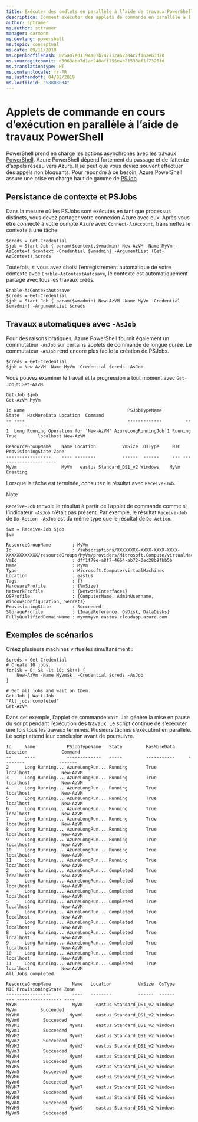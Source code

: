 ```yaml
---
title: Exécuter des cmdlets en parallèle à l’aide de travaux PowerShell
description: Comment exécuter des applets de commande en parallèle à l’aide du paramètre -AsJob.
author: sptramer
ms.author: sttramer
manager: carmonm
ms.devlang: powershell
ms.topic: conceptual
ms.date: 09/11/2018
ms.openlocfilehash: 825a07e01194a07b747712a62384c7f162e63d7d
ms.sourcegitcommit: d3069aba7d1ac248aff755e4b21533af1f73251d
ms.translationtype: HT
ms.contentlocale: fr-FR
ms.lasthandoff: 04/02/2019
ms.locfileid: "58808034"
---
```

# <a name="running-cmdlets-in-parallel-using-powershell-jobs"></a>Applets de commande en cours d’exécution en parallèle à l’aide de travaux PowerShell

PowerShell prend en charge les actions asynchrones avec les [travaux PowerShell](/powershell/module/microsoft.powershell.core/about/about_jobs).
Azure PowerShell dépend fortement du passage et de l’attente d’appels réseau vers Azure. Il se peut que vous deviez souvent effectuer des appels non bloquants. Pour répondre à ce besoin, Azure PowerShell assure une prise en charge haut de gamme de [PSJob](/powershell/module/microsoft.powershell.core/about/about_jobs).

## <a name="context-persistence-and-psjobs"></a>Persistance de contexte et PSJobs

Dans la mesure où les PSJobs sont exécutés en tant que processus distincts, vous devez partager votre connexion Azure avec eux. Après vous être connecté à votre compte Azure avec `Connect-AzAccount`, transmettez le contexte à une tâche.

```azurepowershell-interactive
$creds = Get-Credential
$job = Start-Job { param($context,$vmadmin) New-AzVM -Name MyVm -AzContext $context -Credential $vmadmin} -ArgumentList (Get-AzContext),$creds
```

Toutefois, si vous avez choisi l’enregistrement automatique de votre contexte avec `Enable-AzContextAutosave`, le contexte est automatiquement partagé avec tous les travaux créés.

```azurepowershell-interactive
Enable-AzContextAutosave
$creds = Get-Credential
$job = Start-Job { param($vmadmin) New-AzVM -Name MyVm -Credential $vmadmin} -ArgumentList $creds
```

## <a name="automatic-jobs-with--asjob"></a>Travaux automatiques avec `-AsJob`

Pour des raisons pratiques, Azure PowerShell fournit également un commutateur `-AsJob` sur certains applets de commande de longue durée.
Le commutateur `-AsJob` rend encore plus facile la création de PSJobs.

```azurepowershell-interactive
$creds = Get-Credential
$job = New-AzVM -Name MyVm -Credential $creds -AsJob
```

Vous pouvez examiner le travail et la progression à tout moment avec `Get-Job` et `Get-AzVM`.

```azurepowershell-interactive
Get-Job $job
Get-AzVM MyVm
```

```output
Id Name                                       PSJobTypeName         State   HasMoreData Location  Command
-- ----                                       -------------         -----   ----------- --------  -------
1  Long Running Operation for 'New-AzVM' AzureLongRunningJob`1 Running True        localhost New-AzVM

ResourceGroupName    Name Location          VmSize  OsType     NIC ProvisioningState Zone
-----------------    ---- --------          ------  ------     --- ----------------- ----
MyVm                 MyVm   eastus Standard_DS1_v2 Windows    MyVm          Creating
```

Lorsque la tâche est terminée, consultez le résultat avec `Receive-Job`.

> [!NOTE]
> `Receive-Job` renvoie le résultat à partir de l’applet de commande comme si l’indicateur `-AsJob` n’était pas présent.
> Par exemple, le résultat `Receive-Job` de `Do-Action -AsJob` est du même type que le résultat de `Do-Action`.

```azurepowershell-interactive
$vm = Receive-Job $job
$vm
```

```output
ResourceGroupName        : MyVm
Id                       : /subscriptions/XXXXXXXX-XXXX-XXXX-XXXX-XXXXXXXXXXXX/resourceGroups/MyVm/providers/Microsoft.Compute/virtualMachines/MyVm
VmId                     : dff1f79e-a8f7-4664-ab72-0ec28b9fbb5b
Name                     : MyVm
Type                     : Microsoft.Compute/virtualMachines
Location                 : eastus
Tags                     : {}
HardwareProfile          : {VmSize}
NetworkProfile           : {NetworkInterfaces}
OSProfile                : {ComputerName, AdminUsername, WindowsConfiguration, Secrets}
ProvisioningState        : Succeeded
StorageProfile           : {ImageReference, OsDisk, DataDisks}
FullyQualifiedDomainName : myvmmyvm.eastus.cloudapp.azure.com
```

## <a name="example-scenarios"></a>Exemples de scénarios

Créez plusieurs machines virtuelles simultanément :

```azurepowershell-interactive
$creds = Get-Credential
# Create 10 jobs.
for($k = 0; $k -lt 10; $k++) {
    New-AzVm -Name MyVm$k  -Credential $creds -AsJob
}

# Get all jobs and wait on them.
Get-Job | Wait-Job
"All jobs completed"
Get-AzVM
```

Dans cet exemple, l’applet de commande `Wait-Job` génère la mise en pause du script pendant l’exécution des travaux. Le script continue de s’exécuter une fois tous les travaux terminés. Plusieurs tâches s’exécutent en parallèle. Le script attend leur conclusion avant de poursuivre.

```output
Id     Name            PSJobTypeName   State         HasMoreData     Location             Command
--     ----            -------------   -----         -----------     --------             -------
2      Long Running... AzureLongRun... Running       True            localhost            New-AzVM
3      Long Running... AzureLongRun... Running       True            localhost            New-AzVM
4      Long Running... AzureLongRun... Running       True            localhost            New-AzVM
5      Long Running... AzureLongRun... Running       True            localhost            New-AzVM
6      Long Running... AzureLongRun... Running       True            localhost            New-AzVM
7      Long Running... AzureLongRun... Running       True            localhost            New-AzVM
8      Long Running... AzureLongRun... Running       True            localhost            New-AzVM
9      Long Running... AzureLongRun... Running       True            localhost            New-AzVM
10     Long Running... AzureLongRun... Running       True            localhost            New-AzVM
11     Long Running... AzureLongRun... Running       True            localhost            New-AzVM
2      Long Running... AzureLongRun... Completed     True            localhost            New-AzVM
3      Long Running... AzureLongRun... Completed     True            localhost            New-AzVM
4      Long Running... AzureLongRun... Completed     True            localhost            New-AzVM
5      Long Running... AzureLongRun... Completed     True            localhost            New-AzVM
6      Long Running... AzureLongRun... Completed     True            localhost            New-AzVM
7      Long Running... AzureLongRun... Completed     True            localhost            New-AzVM
8      Long Running... AzureLongRun... Completed     True            localhost            New-AzVM
9      Long Running... AzureLongRun... Completed     True            localhost            New-AzVM
10     Long Running... AzureLongRun... Completed     True            localhost            New-AzVM
11     Long Running... AzureLongRun... Completed     True            localhost            New-AzVM
All Jobs completed.

ResourceGroupName        Name   Location          VmSize  OsType           NIC ProvisioningState Zone
-----------------        ----   --------          ------  ------           --- ----------------- ----
MYVM                     MyVm     eastus Standard_DS1_v2 Windows          MyVm         Succeeded
MYVM0                   MyVm0     eastus Standard_DS1_v2 Windows         MyVm0         Succeeded
MYVM1                   MyVm1     eastus Standard_DS1_v2 Windows         MyVm1         Succeeded
MYVM2                   MyVm2     eastus Standard_DS1_v2 Windows         MyVm2         Succeeded
MYVM3                   MyVm3     eastus Standard_DS1_v2 Windows         MyVm3         Succeeded
MYVM4                   MyVm4     eastus Standard_DS1_v2 Windows         MyVm4         Succeeded
MYVM5                   MyVm5     eastus Standard_DS1_v2 Windows         MyVm5         Succeeded
MYVM6                   MyVm6     eastus Standard_DS1_v2 Windows         MyVm6         Succeeded
MYVM7                   MyVm7     eastus Standard_DS1_v2 Windows         MyVm7         Succeeded
MYVM8                   MyVm8     eastus Standard_DS1_v2 Windows         MyVm8         Succeeded
MYVM9                   MyVm9     eastus Standard_DS1_v2 Windows         MyVm9         Succeeded
```

